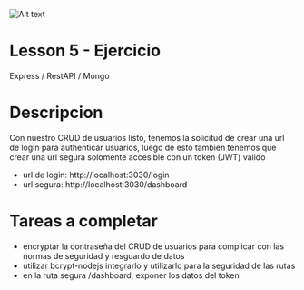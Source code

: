 ![Alt text](https://cdn-images-1.medium.com/max/1200/1*9bVaonlM0iP8mSu45GzIeg.png "Title")
# Lesson 5 - Ejercicio
Express / RestAPI / Mongo

# Descripcion
Con nuestro CRUD de usuarios listo, tenemos la solicitud de crear una url de login para
authenticar usuarios, luego de esto tambien tenemos que crear una url segura solomente accesible con un token (JWT) valido

  - url de login: http://localhost:3030/login
  - url segura: http://localhost:3030/dashboard


# Tareas a completar
  - encryptar la contraseña del CRUD de usuarios para complicar con las normas de seguridad y resguardo de datos
  - utilizar bcrypt-nodejs integrarlo y utilizarlo para la seguridad de las rutas
  - en la ruta segura /dashboard, exponer los datos del token